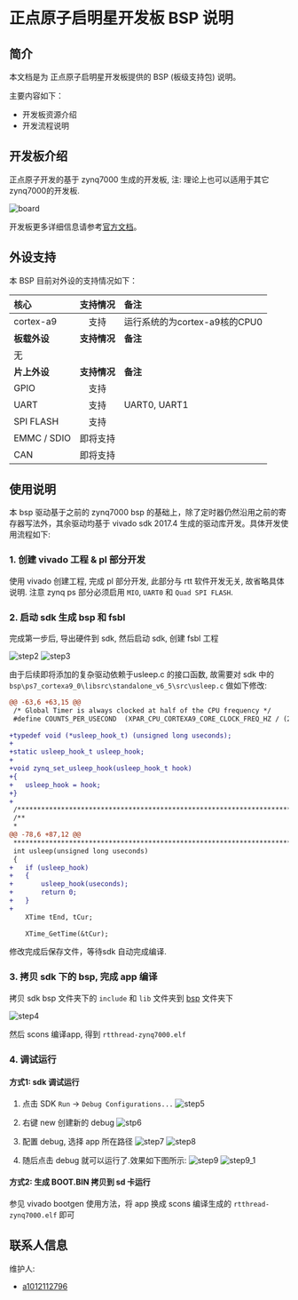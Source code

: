 # 正点原子启明星开发板 BSP 说明

## 简介

本文档是为 正点原子启明星开发板提供的 BSP (板级支持包) 说明。

主要内容如下：

- 开发板资源介绍
- 开发流程说明

## 开发板介绍

正点原子开发的基于 zynq7000 生成的开发板, 注: 理论上也可以适用于其它 zynq7000的开发板.

![board](figures/board.jpg)

开发板更多详细信息请参考[官方文档](http://www.openedv.com/docs/boards/fpga/zdyz_qimxing(V2).html)。

## 外设支持

本 BSP 目前对外设的支持情况如下：

| **核心**      | **支持情况** | **备注**                              |
| :----------------- | :----------: | :------------------------------------- |
| cortex-a9   |     支持     | 运行系统的为cortex-a9核的CPU0 |
| **板载外设**      | **支持情况** | **备注**                              |
| 无 |          |  |
| **片上外设**      | **支持情况** | **备注**                              |
| GPIO              |     支持     |  |
| UART              |     支持     | UART0,  UART1                           |
| SPI FLASH         |     支持     |  |
| EMMC / SDIO | 即将支持 | |
| CAN | 即将支持 | |

## 使用说明

本 bsp 驱动基于之前的 zynq7000 bsp 的基础上，除了定时器仍然沿用之前的寄存器写法外，其余驱动均基于 vivado sdk 2017.4 生成的驱动库开发。具体开发使用流程如下:

### 1. 创建 vivado 工程 & pl 部分开发

使用 vivado 创建工程, 完成 pl 部分开发, 此部分与 rtt 软件开发无关,
故省略具体说明. 注意 zynq ps 部分必须启用 `MIO`, `UART0` 和 `Quad SPI FLASH`.

### 2. 启动 sdk 生成 bsp 和 fsbl

完成第一步后, 导出硬件到 sdk, 然后启动 sdk, 创建 fsbl 工程

![step2](figures/step_2.png)
![step3](figures/step_3.png)

由于后续即将添加的复杂驱动依赖于usleep.c 的接口函数, 故需要对 sdk
中的 `bsp\ps7_cortexa9_0\libsrc\standalone_v6_5\src\usleep.c` 做如下修改:

```DIFF
@@ -63,6 +63,15 @@
 /* Global Timer is always clocked at half of the CPU frequency */
 #define COUNTS_PER_USECOND  (XPAR_CPU_CORTEXA9_CORE_CLOCK_FREQ_HZ / (2U*1000000U))
 
+typedef void (*usleep_hook_t) (unsigned long useconds);
+
+static usleep_hook_t usleep_hook;
+
+void zynq_set_usleep_hook(usleep_hook_t hook)
+{
+	usleep_hook = hook;
+}
+
 /*****************************************************************************/
 /**
 *
@@ -78,6 +87,12 @@
 ****************************************************************************/
 int usleep(unsigned long useconds)
 {
+	if (usleep_hook)
+	{
+		usleep_hook(useconds);
+		return 0;
+	}
+
 	XTime tEnd, tCur;
 
 	XTime_GetTime(&tCur);

```

修改完成后保存文件，等待sdk 自动完成编译.

### 3. 拷贝 sdk 下的 bsp, 完成 app 编译

拷贝 sdk bsp 文件夹下的 `include` 和 `lib` 文件夹到 [bsp](bsp) 文件夹下

![step4](figures/step_4.png)

然后 scons 编译app, 得到 `rtthread-zynq7000.elf`

### 4. 调试运行

#### 方式1: sdk 调试运行

1. 点击 SDK `Run` -> `Debug Configurations...`
![step5](figures/step_5.png)

2. 右键 new 创建新的 debug
![stp6](figures/step_6.png)

3. 配置 debug, 选择 app 所在路径
![step7](figures/step_7.png)
![step8](figures/step_8.png)

4. 随后点击 debug 就可以运行了.效果如下图所示:
![step9](figures/step_9.png)
![step9_1](figures/step_9_1.png)

#### 方式2: 生成 BOOT.BIN 拷贝到 sd 卡运行

参见 vivado bootgen 使用方法，将 app 换成
scons 编译生成的 `rtthread-zynq7000.elf` 即可

## 联系人信息

维护人:

- [a1012112796](https://github.com/a1012112796)
